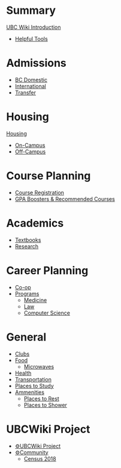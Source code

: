 # Summary
[UBC Wiki Introduction](./README.md)
- [Helpful Tools](./tools.md)

# Admissions
- [BC Domestic]()
- [International]()
- [Transfer]()

# Housing
[Housing]()
  - [On-Campus]()
  - [Off-Campus]()

# Course Planning
- [Course Registration](./course-planning/registration.md)
- [GPA Boosters & Recommended Courses]()

# Academics
- [Textbooks](./academics/classes/textbooks.md)
- [Research](./academics/research.md)

# Career Planning
- [Co-op]()
- [Programs]()
  - [Medicine]()
  - [Law]()
  - [Computer Science]()


# General
- [Clubs]()
- [Food]()
    - [Microwaves]()
- [Health]()
- [Transportation]()
- [Places to Study]()
- [Ammenities]()
    - [Places to Rest]()
    - [Places to Shower]()

# UBCWiki Project
- [⚙️UBCWiki Project](./meta/project.md)
- [⚙️Community](./meta/community.md)
  - [Census 2018](./meta/census/2018.md)